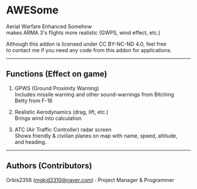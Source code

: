 # AWESome  
Aerial Warfare Enhanced Somehow  
makes ARMA 3's flights more realistic (GWPS, wind effect, etc.)  

Although this addon is licensed under CC BY-NC-ND 4.0, feel free  
to contact me if you need any code from this addon for applications.  

----

## Functions (Effect on game)  

1. GPWS (Ground Proximity Warning)  
Includes missile warning and other sound-warnings from Bitching  
Betty from F-16  

2. Realistic Aerodynamics (drag, lift, etc.)  
Brings wind into calculation  

3. ATC (Air Traffic Controller) radar screen  
Shows friendly & civilian planes on map with name, speed, altitude,  
and heading.  

----

## Authors (Contributors)  

Orbis2358 (mgkid3310@naver.com) : Project Manager & Programmer  
